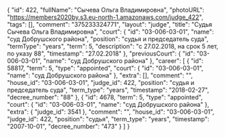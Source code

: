 {
    "id": 422,
    "fullName": "Сычева Ольга Владимировна",
    "photoURL": "https://members2020by.s3.eu-north-1.amazonaws.com/judge_422",
    "tags": [],
    "comment": "375233324771",
    "layout": "judge",
    "title": "Судья Сычева Ольга Владимировна",
    "court": {
        "id": "03-006-03-01",
        "name": "суд Добрушского района",
        "position": "судья и председатель суда",
        "termType": "years",
        "term": 5,
        "description": "c 27.02.2018, на срок 5 лет, по указу 88",
        "timestamp": "27.02.2018"
    },
    "previousCourt": {
        "id": "03-006-03-01",
        "name": "суд Добрушского района"
    },
    "career": [
        {
            "id": 58817,
            "term": 5,
            "type": "appointed",
            "court": {
                "id": "03-006-03-01",
                "name": "суд Добрушского района"
            },
            "extra": [],
            "comment": "",
            "house_id": "03-006-03-01",
            "judge_id": 422,
            "position": "судья и председатель суда",
            "term_type": "years",
            "timestamp": "2018-02-27",
            "decree_number": "88"
        },
        {
            "id": 4678,
            "term": 5,
            "type": "appointed",
            "court": {
                "id": "03-006-03-01",
                "name": "суд Добрушского района"
            },
            "extra": {
                "judge_id": 3541
            },
            "comment": "",
            "house_id": "03-006-03-01",
            "judge_id": 422,
            "position": "судья",
            "term_type": "years",
            "timestamp": "2007-10-01",
            "decree_number": "473"
        }
    ]
}